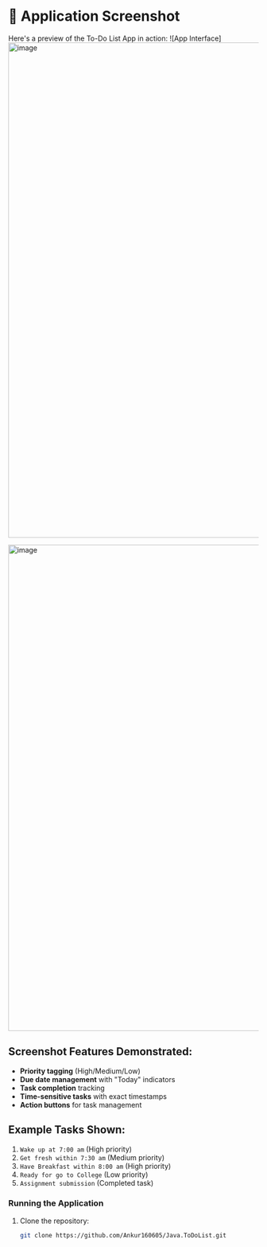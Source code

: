 # 📸 Application Screenshot

Here's a preview of the To-Do List App in action:
![App Interface]
<img width="1253" height="995" alt="image" src="https://github.com/user-attachments/assets/eaa57c06-0408-4eb1-a34e-7bf42da86755" />





<img width="1255" height="977" alt="image" src="https://github.com/user-attachments/assets/9be84e0d-2c06-4da7-98be-76c2c7f9bc10" />


## Screenshot Features Demonstrated:
- **Priority tagging** (High/Medium/Low)
- **Due date management** with "Today" indicators
- **Task completion** tracking
- **Time-sensitive tasks** with exact timestamps
- **Action buttons** for task management

## Example Tasks Shown:
1. `Wake up at 7:00 am` (High priority)
2. `Get fresh within 7:30 am` (Medium priority)
3. `Have Breakfast within 8:00 am` (High priority)
4. `Ready for go to College` (Low priority)
5. `Assignment submission` (Completed task)

### Running the Application
1. Clone the repository:
   ```bash
   git clone https://github.com/Ankur160605/Java.ToDoList.git
